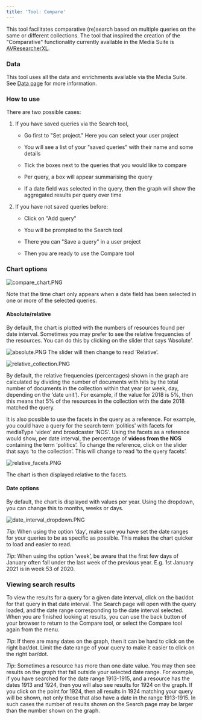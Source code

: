 ```yaml
---
title: 'Tool: Compare'
---
```


This tool facilitates comparative (re)search based on multiple queries on the same or different collections. The tool that inspired the creation of the "Comparative" functionality currently available in the Media Suite is [AVResearcherXL](/documentation/glossary/avresearcher).

### Data

This tool uses all the data and enrichments available via the Media Suite. See [Data page](/documentation/howtos/data) for more information.

### How to use

There are two possible cases:

1. If you have saved queries via the Search tool,

   * Go first to "Set project." Here you can select your user project

   * You will see a list of your "saved queries" with their name and some details

   * Tick the boxes next to the queries that you would like to compare

   * Per query, a box will appear summarising the query

   * If a date field was selected in the query, then the graph will show the aggregated results per query over time

2. If you have not saved queries before:

   * Click on "Add query"

   * You will be prompted to the Search tool

   * There you can "Save a query" in a user project

   * Then you are ready to use the Compare tool

### Chart options
![compare_chart.PNG](/uploads/compare_chart.PNG)

Note that the time chart only appears when a date field has been selected in one or more of the selected queries.

#### Absolute/relative
By default, the chart is plotted with the numbers of resources found per date interval. Sometimes you may prefer to see the relative frequencies of the resources. You can do this by clicking on the slider that says ‘Absolute’. 

![absolute.PNG](/uploads/absolute.PNG)
The slider will then change to read ‘Relative’. 

![relative_collection.PNG](/uploads/relative_collection.PNG)

By default, the relative frequencies (percentages) shown in the graph are calculated by dividing the number of documents with hits by the total number of documents in the collection within that year (or week, day, depending on the ‘date unit’). For example, if the value for 2018 is 5%, then this means that 5% of the resources in the collection with the date 2018 matched the query.

It is also possible to use the facets in the query as a reference. For example, you could have a query for the search term ‘politics’ with facets for mediaType ‘video’ and broadcaster ‘NOS’. Using the facets as a reference would show, per date interval, the percentage of **videos from the NOS** containing the term ‘politics’. To change the reference, click on the slider that says ‘to the collection’. This will change to read ‘to the query facets’. 

![relative_facets.PNG](/uploads/relative_facets.PNG)

The chart is then displayed relative to the facets. 

#### Date options
By default, the chart is displayed with values per year. Using the dropdown, you can change this to months, weeks or days.

![date_interval_dropdown.PNG](/uploads/date_interval_dropdown.PNG)

*Tip*: When using the option ‘day’, make sure you have set the date ranges for your queries to be as specific as possible. This makes the chart quicker to load and easier to read.

*Tip*: When using the option ‘week’, be aware that the first few days of January often fall under the last week of the previous year. E.g. 1st January 2021 is in week 53 of 2020.

### Viewing search results

To view the results for a query for a given date interval, click on the bar/dot for that query in that date interval. The Search page will open with the query loaded, and the date range corresponding to the date interval selected. When you are finished looking at results, you can use the back button of your browser to return to the Compare tool, or select the Compare tool again from the menu.

*Tip*: If there are many dates on the graph, then it can be hard to click on the right bar/dot. Limit the date range of your query to make it easier to click on the right bar/dot. 

*Tip*: Sometimes a resource has more than one date value. You may then see results on the graph that fall outside your selected date range. For example, if you have searched for the date range 1913-1915, and a resource has the dates 1913 and 1924, then you will also see results for 1924 on the graph. If you click on the point for 1924, then all results in 1924 matching your query will be shown, not only those that also have a date in the range 1913-1915. In such cases the number of results shown on the Search page may be larger than the number shown on the graph.